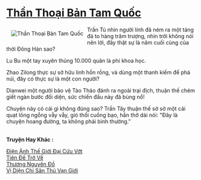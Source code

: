 <a href="https://truyenwiki.net/than-thoai-ban-tam-quoc.35277/" title="Thần Thoại Bản Tam Quốc"><h1>Thần Thoại Bản Tam Quốc</h1></a><div style="display:table"><img align="right" style="float: left; padding: 10px;" src="https://truyenwiki.net/a/img/str/src/35277.jpg" alt="Thần Thoại Bản Tam Quốc">Trần Tú nhìn người lính đã ném ra một tảng đá to hàng trăm trượng, nhìn trời không nói nên lời, đây thật sự là năm cuối cùng của thời Đông Hán sao?<p></p> Lu Bu một tay xuyên thủng 10.000 quân là phi khoa học.<p></p> Zhao Zilong thực sự sở hữu linh hồn rồng, và dùng một thanh kiếm để phá núi, đây có thực sự là một con người?<p></p> Dianwei một người bảo vệ Tào Tháo đánh ra ngoài trại địch, thuận thế chém giết ngàn bước đối diện, sức chiến đấu này đã bùng nổ!<p></p> Chuyện này có cái gì không đúng sao? Trần Tây thuận thế sờ sờ một cái quạt lông ngỗng vẫy vẫy, gió thổi cuồng bạo, hắn thở dài nói: "Đây là chuyện hoang đường, ta không phải bình thường."</div><p><br><b>Truyện Hay Khác :</b></p><a href="https://truyenwiki.net/dien-anh-the-gioi-dai-cuu-vot.35678/" alt="Điện Ảnh Thế Giới Đại Cứu Vớt">Điện Ảnh Thế Giới Đại Cứu Vớt</a><br/><a href="https://sangtacviet.wordpress.com/2020/10/22/tien-de-tro-ve/" alt="Tiên Đế Trở Về">Tiên Đế Trở Về</a><br/><a href="https://sangtacviet.wordpress.com/2020/10/22/thuong-nguyen-do/" alt="Thương Nguyên Đồ">Thương Nguyên Đồ</a><br/><a href="https://github.com/nownovels/topcv/tree/master/truyenhay/35331" alt="Vị Diện Chi Săn Thú Vạn Giới">Vị Diện Chi Săn Thú Vạn Giới</a><br/>